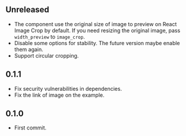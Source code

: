 ## Unreleased

- The component use the original size of image to preview on React Image Crop by default. If you need resizing the original image, pass `width_preview` to `image_crop`.
- Disable some options for stability. The future version maybe enable them again.
- Support circular cropping.

## 0.1.1

- Fix security vulnerabilities in dependencies.
- Fix the link of image on the example.

## 0.1.0

- First commit.
